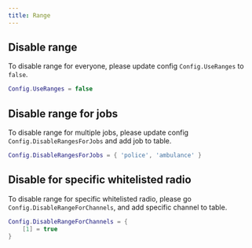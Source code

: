 ```yaml
---
title: Range
---
```


## Disable range
To disable range for everyone, please update config `Config.UseRanges` to `false`.
```lua
Config.UseRanges = false
```

## Disable range for jobs
To disable range for multiple jobs, please update config `Config.DisableRangesForJobs` and add job to table.
```lua
Config.DisableRangesForJobs = { 'police', 'ambulance' }
```

## Disable for specific whitelisted radio
To disable range for specific whitelisted radio, please go `Config.DisableRangeForChannels`, and add specific channel to table.
```lua
Config.DisableRangeForChannels = {
    [1] = true
}
```
